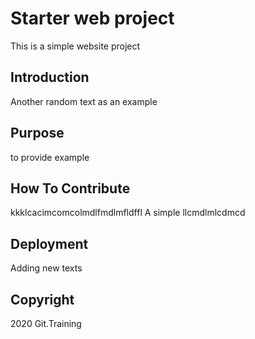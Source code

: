 # Starter web project
This is a simple website project

## Introduction
Another random text as an example

## Purpose
to provide example

## How To Contribute
kkklcacimcomcolmdlfmdlmfldffl
A simple llcmdlmlcdmcd

## Deployment
Adding new texts

## Copyright
2020 Git.Training
